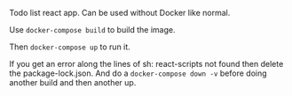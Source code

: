 Todo list react app. Can be used without Docker like normal.

Use `docker-compose build` to build the image.

Then `docker-compose up` to run it.

If you get an error along the lines of sh: react-scripts not found then delete the package-lock.json. And do a `docker-compose down -v` before doing another build and then another up.
